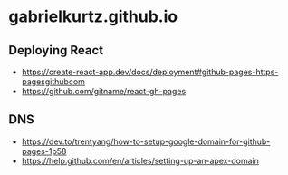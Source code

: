 # gabrielkurtz.github.io

## Deploying React
  * https://create-react-app.dev/docs/deployment#github-pages-https-pagesgithubcom
  * https://github.com/gitname/react-gh-pages

## DNS
  * https://dev.to/trentyang/how-to-setup-google-domain-for-github-pages-1p58
  * https://help.github.com/en/articles/setting-up-an-apex-domain

